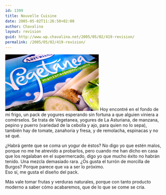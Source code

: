 ```yaml
---
id: 1399
title: Nouvelle Cuisine
date: 2005-05-02T11:26:50+02:00
author: Chavalina
layout: revision
guid: http://www.wp.chavalina.net/2005/05/02/419-revision/
permalink: /2005/05/02/419-revision/
---
```

<img class="imgizqda" src="/imagenes/fotos/vegetanea.jpg" alt="Yogur de pepino, manzana y puerro" /> Hoy encontré en el fondo de mi frigo, un pack de yogures esperando sin fortuna a que alguien viniera a comérselos. Se trata de Vegetanea, yogures de La Asturiana, de manzana, pepino y puerro (variedad de la cebolla y ajo, para quien no lo sepa), también hay de tomate, zanahoria y fresa, y de remolacha, espinacas y no sé qué. 

¿Habrá gente que se coma un yogur de éstos? No digo yo que estén malos, porque no me he atrevido a probarlos, pero cuando me han dicho en casa que los regalaban en el supermercado, digo yo que mucho éxito no habrán tenido. Una mezcla demasiado rara. ¿Os gusta el turrón de morcilla de Burgos? Porque parece que va a ser lo próximo.  
Eso sí, me gusta el diseño del pack.

Más vale tomar frutas y verduras naturales, porque con tanto producto moderno a saber cómo acabaremos, que de lo que se come se cría.